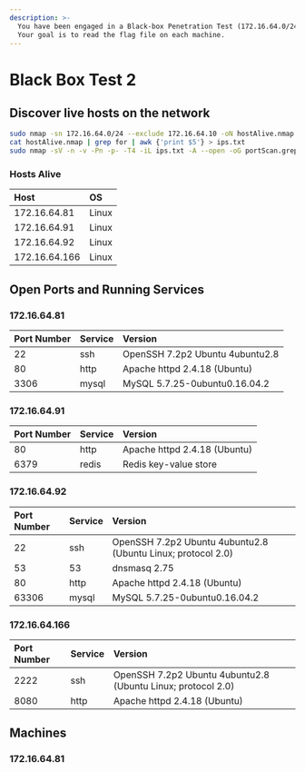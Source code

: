 ```yaml
---
description: >-
  You have been engaged in a Black-box Penetration Test (172.16.64.0/24 range).
  Your goal is to read the flag file on each machine.
---
```


# Black Box Test 2

## Discover live hosts on the network

```bash
sudo nmap -sn 172.16.64.0/24 --exclude 172.16.64.10 -oN hostAlive.nmap
cat hostAlive.nmap | grep for | awk {'print $5'} > ips.txt
sudo nmap -sV -n -v -Pn -p- -T4 -iL ips.txt -A --open -oG portScan.grep
```

### Hosts Alive

| Host | OS |
| :--- | :--- |
| 172.16.64.81 | Linux |
| 172.16.64.91 | Linux |
| 172.16.64.92 | Linux |
| 172.16.64.166 | Linux |

## Open Ports and Running Services

### 172.16.64.81

| Port Number | Service | Version |
| :--- | :--- | :--- |
| 22 | ssh | OpenSSH 7.2p2 Ubuntu 4ubuntu2.8 |
| 80 | http | Apache httpd 2.4.18 \(Ubuntu\) |
| 3306 | mysql | MySQL 5.7.25-0ubuntu0.16.04.2 |

### 172.16.64.91

| Port Number | Service | Version |
| :--- | :--- | :--- |
| 80 | http | Apache httpd 2.4.18 \(Ubuntu\) |
| 6379 | redis | Redis key-value store |

### 172.16.64.92

| Port Number | Service | Version |
| :--- | :--- | :--- |
| 22 | ssh | OpenSSH 7.2p2 Ubuntu 4ubuntu2.8 \(Ubuntu Linux; protocol 2.0\) |
| 53 | 53 | dnsmasq 2.75 |
| 80 | http | Apache httpd 2.4.18 \(Ubuntu\) |
| 63306 | mysql | MySQL 5.7.25-0ubuntu0.16.04.2 |

### 172.16.64.166

| Port Number | Service | Version |
| :--- | :--- | :--- |
| 2222 | ssh | OpenSSH 7.2p2 Ubuntu 4ubuntu2.8 \(Ubuntu Linux; protocol 2.0\) |
|  8080 | http | Apache httpd 2.4.18 \(Ubuntu\) |

## Machines

### 172.16.64.81



